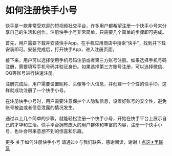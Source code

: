 # 如何注册快手小号

快手是一款非常受欢迎的短视频社交平台，许多用户都希望注册一个快手小号来分享自己的生活和创作。注册快手小号非常简单，只需要几个简单的步骤即可完成。

首先，用户需要下载并安装快手App。在手机应用商店中搜索“快手”，找到并下载安装即可。安装完成后，打开快手App，进入注册页面。

接下来，用户可以选择使用手机号码注册或者第三方账号注册。如果选择手机号码注册，需要填写手机号码并验证身份。如果选择第三方账号注册，可以选择微信、QQ等账号进行快速注册。

注册完成后，用户需要设置昵称、头像等个人信息，并创建一个个性的快手ID。这样就成功注册了一个快手小号。

在注册快手小号时，用户需要注意保护个人隐私信息，设置好账号的安全性，避免账号被盗或者信息泄露的情况发生。

通过以上几个简单的步骤，就能轻松注册一个快手小号，开始在快手平台上展示自己的才华和生活。快手平台拥有庞大的用户群体和丰富的内容，注册一个快手小号，也许会带来意想不到的惊喜和乐趣。

更多 关于如何注册快手小号 请通过✈与我们联系，感谢阅读，谢谢！[点这✈里联系](https://acc.k02.cc)